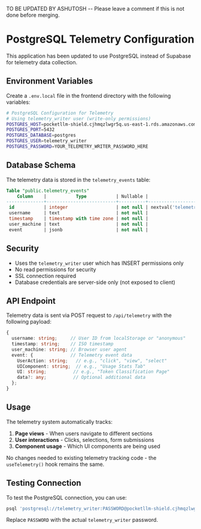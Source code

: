 TO BE UPDATED BY ASHUTOSH -- Please leave a comment if this is not done before merging.

# PostgreSQL Telemetry Configuration

This application has been updated to use PostgreSQL instead of Supabase for telemetry data collection.

## Environment Variables

Create a `.env.local` file in the frontend directory with the following variables:

```bash
# PostgreSQL Configuration for Telemetry
# Using telemetry_writer user (write-only permissions)
POSTGRES_HOST=pocketllm-shield.cjhmqzlwgr5q.us-east-1.rds.amazonaws.com
POSTGRES_PORT=5432
POSTGRES_DATABASE=postgres
POSTGRES_USER=telemetry_writer
POSTGRES_PASSWORD=YOUR_TELEMETRY_WRITER_PASSWORD_HERE
```

## Database Schema

The telemetry data is stored in the `telemetry_events` table:

```sql
Table "public.telemetry_events"
    Column    |           Type           | Nullable |                   Default
--------------+--------------------------+----------+----------------------------------------------
 id           | integer                  | not null | nextval('telemetry_events_id_seq'::regclass)
 username     | text                     | not null |
 timestamp    | timestamp with time zone | not null |
 user_machine | text                     | not null |
 event        | jsonb                    | not null |
```

## Security

- Uses the `telemetry_writer` user which has INSERT permissions only
- No read permissions for security
- SSL connection required
- Database credentials are server-side only (not exposed to client)

## API Endpoint

Telemetry data is sent via POST request to `/api/telemetry` with the following payload:

```typescript
{
  username: string;     // User ID from localStorage or "anonymous"
  timestamp: string;    // ISO timestamp
  user_machine: string; // Browser user agent
  event: {              // Telemetry event data
    UserAction: string;   // e.g., "click", "view", "select"
    UIComponent: string;  // e.g., "Usage Stats Tab"
    UI: string;          // e.g., "Token Classification Page"
    data?: any;          // Optional additional data
  };
}
```

## Usage

The telemetry system automatically tracks:

1. **Page views** - When users navigate to different sections
2. **User interactions** - Clicks, selections, form submissions
3. **Component usage** - Which UI components are being used

No changes needed to existing telemetry tracking code - the `useTelemetry()` hook remains the same.

## Testing Connection

To test the PostgreSQL connection, you can use:

```bash
psql 'postgresql://telemetry_writer:PASSWORD@pocketllm-shield.cjhmqzlwgr5q.us-east-1.rds.amazonaws.com:5432/postgres?sslmode=require'
```

Replace `PASSWORD` with the actual `telemetry_writer` password.
